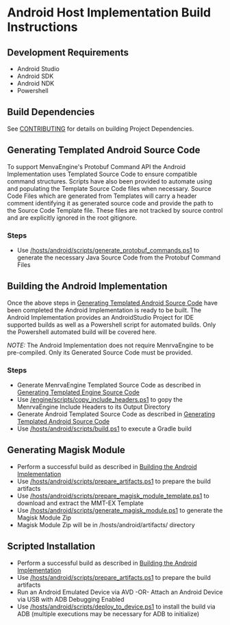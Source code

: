 # Android Host Implementation Build Instructions

## Development Requirements
  - Android Studio
  - Android SDK
  - Android NDK
  - Powershell
  
## Build Dependencies
See [CONTRIBUTING](../../../docs/CONTRIBUTING.md#building-dependencies) for details on building Project Dependencies.

## Generating Templated Android Source Code
To support MenvaEngine's Protobuf Command API the Android Implementation uses Templated Source Code to ensure compatible command structures.  Scripts have also been provided to automate using and populating the Template Source Code files when necessary.  Source Code Files which are generated from Templates will carry a header comment identifying it as generated source code and provide the path to the Source Code Template file.  These files are not tracked by source control and are explicitly ignored in the root gitignore.

### Steps
  - Use [/hosts/android/scripts/generate_protobuf_commands.ps1](../scripts/generate_protobuf_commands.ps1) to generate the necessary Java Source Code from the Protobuf Command Files

## Building the Android Implementation
Once the above steps in [Generating Templated Android Source Code](#generating-templated-android-source-code) have been completed the Android Implementation is ready to be built.  The Android Implementation provides an AndroidStudio Project for IDE supported builds as well as a Powershell script for automated builds.  Only the Powershell automated build will be covered here.

*NOTE:* The Android Implementation does not require MenrvaEngine to be pre-compiled.  Only its Generated Source Code must be provided.

### Steps
  - Generate MenrvaEngine Templated Source Code as described in [Generating Templated Engine Source Code](../../../engine/docs/DevInstructions.md#generating-templated-engine-source-code)
  - Use [/engine/scripts/copy_include_headers.ps1](/engine/scripts/copy_include_headers.ps1) to gopy the MenrvaEngine Include Headers to its Output Directory
  - Generate Android Templated Source Code as described in [Generating Templated Android Source Code](#generating-templated-android-source-code)
  - Use [/hosts/android/scripts/build.ps1](../scripts/build.ps1) to execute a Gradle build

## Generating Magisk Module
  - Perform a successful build as described in [Building the Android Implementation](#building-the-android-implementation)
  - Use [/hosts/android/scripts/prepare_artifacts.ps1](../scripts/prepare_artifacts.ps1) to prepare the build artifacts
  - Use [/hosts/android/scripts/prepare_magisk_module_template.ps1](../scripts/prepare_magisk_module_template.ps1) to download and extract the MMT-EX Template
  - Use [/hosts/android/scripts/generate_magisk_module.ps1](../scripts/generate_magisk_module.ps1) to generate the Magisk Module Zip
  - Magisk Module Zip will be in /hosts/android/artifacts/ directory

## Scripted Installation
  - Perform a successful build as described in [Building the Android Implementation](#building-the-android-implementation)
  - Use [/hosts/android/scripts/prepare_artifacts.ps1](../scripts/prepare_artifacts.ps1) to prepare the build artifacts
  - Run an Android Emulated Device via AVD -OR- Attach an Android Device via USB with ADB Debugging Enabled
  - Use [/hosts/android/scripts/deploy_to_device.ps1](../scripts/deploy_to_device.ps1) to install the build via ADB (multiple executions may be necessary for ADB to initialize)
